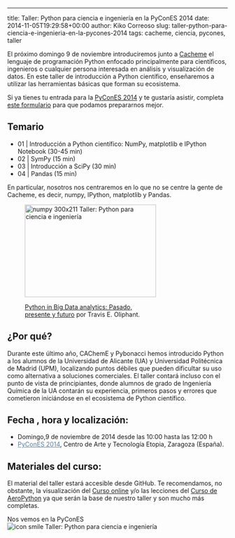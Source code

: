 ---
title: Taller: Python para ciencia e ingeniería en la PyConES 2014
date: 2014-11-05T19:29:58+00:00
author: Kiko Correoso
slug: taller-python-para-ciencia-e-ingenieria-en-la-pycones-2014
tags: cacheme, ciencia, pycones, taller

El próximo domingo 9 de noviembre introduciremos junto a [Cacheme](http://cacheme.org/) el lenguaje de programación Python enfocado principalmente para científicos, ingenieros o cualquier persona interesada en análisis y visualización de datos. En este taller de introducción a Python científico, enseñaremos a utilizar las herramientas básicas que forman su ecosistema.

Si ya tienes tu entrada para la [PyConES 2014](http://2014.es.pycon.org/) y te gustaría asistir, completa [este formulario](https://docs.google.com/forms/d/1UOGzTEgP_iBVHjgOBHkiLO8zrOgxEAJKz8Jy0Gz8V48/viewform) para que podamos prepararnos mejor.

## Temario

  * 01 | Introducción a Python científico: NumPy, matplotlib e IPython Notebook (30-45 min)
  * 02 | SymPy (15 min)
  * 03 | Introducción a SciPy (30 min)
  * 04 | Pandas (15 min)

En particular, nosotros nos centraremos en lo que no se centre la gente de Cacheme, es decir, numpy, IPython, matplotlib y Pandas.<figure id="attachment_3590" style="width: 300px" class="wp-caption aligncenter">

<img class="wp-image-3590 size-medium" title="Taller: Python para ciencia e ingeniería" src="http://www.cacheme.org/wp-content/uploads/2014/11/numpy-300x211.png" alt="numpy 300x211 Taller: Python para ciencia e ingeniería" width="300" height="211" /><figcaption class="wp-caption-text">[Python in Big Data analytics: Pasado, presente y futuro](https://speakerdeck.com/teoliphant/europython-keynote-july-25-2014) por Travis E. Oliphant.</figcaption></figure> 

## ¿Por qué?

Durante este último año, CAChemE y Pybonacci hemos introducido Python a los alumnos de la Universidad de Alicante (UA) y Universidad Politécnica de Madrid (UPM), localizando puntos débiles que pueden dificultar su uso como alternativa a soluciones comerciales. El taller contará incluso con el punto de vista de principiantes, donde alumnos de grado de Ingeniería Química de la UA contarán su experiencia, primeros pasos y errores que cometieron iniciándose en el ecosistema de Python científico.

## Fecha , hora y localización:

  * Domingo,9 de noviembre de 2014 desde las 10:00 hasta las 12:00 h
  * <a style="color: #557fae;" href="http://2014.es.pycon.org/" target="_blank">PyConES 2014</a>, Centro de Arte y Tecnología Etopia, Zaragoza (España).

## Materiales del curso:

El material del taller estará accesible desde GitHub. Te recomendamos, no obstante, la visualización del [Curso online](http://cacheme.org/curso-online-python-cientifico-ingenieros/ "Curso Python para científicos e ingenieros.") y/o las lecciones del [Curso de AeroPython](http://nbviewer.ipython.org/github/AeroPython/Curso_AeroPython/tree/master/Notebooks/%20) ya que serán la base de nuestro taller y son mucho más completas.

Nos vemos en la PyConES <img class="wp-smiley" title="Taller: Python para ciencia e ingeniería" src="http://www.cacheme.org/wp-includes/images/smilies/icon_smile.gif" alt="icon smile Taller: Python para ciencia e ingeniería" />